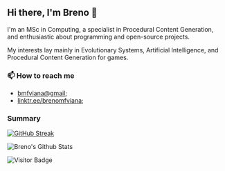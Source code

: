 ## Hi there, I'm Breno 👋

I'm an MSc in Computing, a specialist in Procedural Content Generation, and enthusiastic about programming and open-source projects.

My interests lay mainly in Evolutionary Systems, Artificial Intelligence, and Procedural Content Generation for games.


### 📫 How to reach me

- [bmfviana@gmail](mailto:bmfviana@gmail);
- [linktr.ee/brenomfviana](https://linktr.ee/brenomfviana);


### Summary

[![GitHub Streak](https://github-readme-streak-stats.herokuapp.com/?user=brenov&theme=white&ring=474b4f&hide_border=true&currStreakNum=24292e&fire=474b4f&currStreakLabel=3d3d3d)](https://git.io/streak-stats)

![Breno's Github Stats](https://github-readme-stats.vercel.app/api?username=brenov&theme=graywhite&count_private=true&show_icons=true)

![Visitor Badge](https://visitor-badge.laobi.icu/badge?page_id=brenov)

<!--
**brenov/brenov** is a ✨ _special_ ✨ repository because its `README.md` (this file) appears on your GitHub profile.

Here are some ideas to get you started:
-->
<!--
- 🎓 I'm currently MSc student in Computer Science at ICMC-USP.
- 🔭 I’m currently working on game content generation.
- 🌱 I’m currently learning Unity3D.
- 👯 I’m looking to collaborate on ...
- 🤔 I’m looking for help with ...
- 💬 Ask me about ...

- 😄 Pronouns: ...
- ⚡ Fun fact: ...
-->
